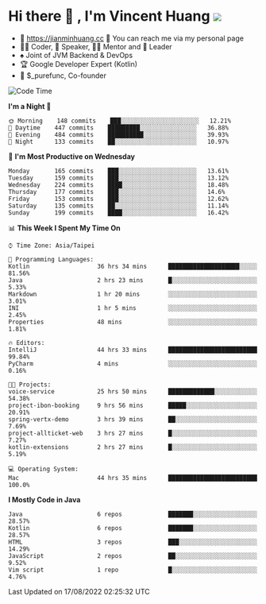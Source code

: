 # Hi there 👋 , I'm Vincent Huang ![](https://komarev.com/ghpvc/?username=Jian-Min-Huang)
- 💎 https://jianminhuang.cc 🙋 You can reach me via my personal page
- 👨‍💻 Coder, 🎤 Speaker, 👨‍🏫 Mentor and 🚀 Leader
- ♠️ Joint of JVM Backend & DevOps
- 🏆 Google Developer Expert (Kotlin)
- 💼 $_purefunc, Co-founder

<!--START_SECTION:waka-->
![Code Time](http://img.shields.io/badge/Code%20Time-0%20secs-blue)

**I'm a Night 🦉** 

```text
🌞 Morning    148 commits    ███░░░░░░░░░░░░░░░░░░░░░░   12.21% 
🌆 Daytime    447 commits    █████████░░░░░░░░░░░░░░░░   36.88% 
🌃 Evening    484 commits    ██████████░░░░░░░░░░░░░░░   39.93% 
🌙 Night      133 commits    ██░░░░░░░░░░░░░░░░░░░░░░░   10.97%

```
📅 **I'm Most Productive on Wednesday** 

```text
Monday       165 commits    ███░░░░░░░░░░░░░░░░░░░░░░   13.61% 
Tuesday      159 commits    ███░░░░░░░░░░░░░░░░░░░░░░   13.12% 
Wednesday    224 commits    ████░░░░░░░░░░░░░░░░░░░░░   18.48% 
Thursday     177 commits    ███░░░░░░░░░░░░░░░░░░░░░░   14.6% 
Friday       153 commits    ███░░░░░░░░░░░░░░░░░░░░░░   12.62% 
Saturday     135 commits    ██░░░░░░░░░░░░░░░░░░░░░░░   11.14% 
Sunday       199 commits    ████░░░░░░░░░░░░░░░░░░░░░   16.42%

```


📊 **This Week I Spent My Time On** 

```text
⌚︎ Time Zone: Asia/Taipei

💬 Programming Languages: 
Kotlin                   36 hrs 34 mins      ████████████████████░░░░░   81.56% 
Java                     2 hrs 23 mins       █░░░░░░░░░░░░░░░░░░░░░░░░   5.33% 
Markdown                 1 hr 20 mins        ░░░░░░░░░░░░░░░░░░░░░░░░░   3.01% 
INI                      1 hr 5 mins         ░░░░░░░░░░░░░░░░░░░░░░░░░   2.45% 
Properties               48 mins             ░░░░░░░░░░░░░░░░░░░░░░░░░   1.81%

🔥 Editors: 
IntelliJ                 44 hrs 33 mins      █████████████████████████   99.84% 
PyCharm                  4 mins              ░░░░░░░░░░░░░░░░░░░░░░░░░   0.16%

🐱‍💻 Projects: 
voice-service            25 hrs 50 mins      █████████████░░░░░░░░░░░░   54.38% 
project-ibon-booking     9 hrs 56 mins       █████░░░░░░░░░░░░░░░░░░░░   20.91% 
spring-vertx-demo        3 hrs 39 mins       ██░░░░░░░░░░░░░░░░░░░░░░░   7.69% 
project-allticket-web    3 hrs 27 mins       █░░░░░░░░░░░░░░░░░░░░░░░░   7.27% 
kotlin-extensions        2 hrs 27 mins       █░░░░░░░░░░░░░░░░░░░░░░░░   5.19%

💻 Operating System: 
Mac                      44 hrs 35 mins      █████████████████████████   100.0%

```

**I Mostly Code in Java** 

```text
Java                     6 repos             ███████░░░░░░░░░░░░░░░░░░   28.57% 
Kotlin                   6 repos             ███████░░░░░░░░░░░░░░░░░░   28.57% 
HTML                     3 repos             ███░░░░░░░░░░░░░░░░░░░░░░   14.29% 
JavaScript               2 repos             ██░░░░░░░░░░░░░░░░░░░░░░░   9.52% 
Vim script               1 repo              █░░░░░░░░░░░░░░░░░░░░░░░░   4.76%

```



 Last Updated on 17/08/2022 02:25:32 UTC
<!--END_SECTION:waka-->
